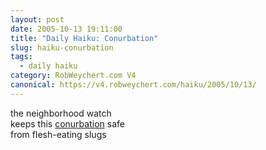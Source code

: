 ```yaml
---
layout: post
date: 2005-10-13 19:11:00
title: "Daily Haiku: Conurbation"
slug: haiku-conurbation
tags:
  - daily haiku
category: RobWeychert.com V4
canonical: https://v4.robweychert.com/haiku/2005/10/13/
---
```


the neighborhood watch  
keeps this [conurbation](http://dictionary.reference.com/wordoftheday/archive/2005/10/13.html) safe  
from flesh-eating slugs